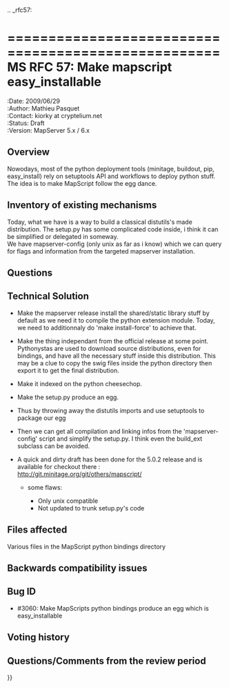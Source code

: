 .. _rfc57:                                                                                                                                                                                                                                                                                                                    
                                                                                                                                                                                                                                                                                                                              
====================================================                                                                                                                                                                                                                                                                          
  MS RFC 57: Make mapscript easy_installable                                                                                                                                                                                                                                                                                  
====================================================                                                                                                                                                                                                                                                                          
                                                                                                                                                                                                                                                                                                                              
:Date: 2009/06/29                                                                                                                                                                                                                                                                                                             
:Author: Mathieu Pasquet                                                                                                                                                                                                                                                                                                      
:Contact: kiorky at cryptelium.net                                                                                                                                                                                                                                                                                            
:Status: Draft                                                                                                                                                                                                                                                                                                                
:Version: MapServer 5.x / 6.x                                                                                                                                                                                                                                                                                                 
                                                                                                                                                                                                                                                                                                                              
Overview                                                                                                                                                                                                                                                                                                                      
--------                                                                                                                                                                                                                                                                                                                      
Nowodays, most of the python deployment tools (minitage, buildout, pip, easy_install) rely on setuptools API and workflows to deploy python stuff.                                                                                                                                                                            
The idea is to make MapScript follow the egg dance.                                                                                                                                                                                                                                                                           
                                                                                                                                                                                                                                                                                                                              
Inventory of existing mechanisms                                                                                                                                                                                                                                                                                              
--------------------------------                                                                                                                                                                                                                                                                                              
Today, what we have is a way to build a classical distutils's made distribution. The setup.py has some complicated code inside, i think it can be simplified or delegated in someway.                                                                                                                                         
We have mapserver-config (only unix as far as i know) which we can query for flags and information from the targeted mapserver installation.                                                                                                                                                                                  
                                                                                                                                                                                                                                                                                                                              
Questions                                                                                                                                                                                                                                                                                                                     
---------                                                                                                                                                                                                                                                                                                                     
                                                                                                                                                                                                                                                                                                                              
                                                                                                                                                                                                                                                                                                                              
Technical Solution                                                                                                                                                                                                                                                                                                            
------------------                                                                                                                                                                                                                                                                                                            
* Make the mapserver release install the shared/static library stuff by default as we need it to compile the python extension module. Today, we need to additionnaly do 'make install-force' to achieve that.                                                                                                                 
* Make the thing independant from the official release at some point. Pythonystas are used to download source distributions, even for bindings, and have all the necessary stuff inside this distribution. This may be a clue to copy the swig files inside the python directory then export it to get the final distribution.
* Make it indexed on the python cheesechop.                                                                                                                                                                                                                                                                                   
                                                                                                                                                                                                                                                                                                                              
* Make the setup.py produce an egg.                                                                                                                                                                                                                                                                                           
                                                                                                                                                                                                                                                                                                                              
 * Thus by throwing away the distutils imports and use setuptools to package our egg                                                                                                                                                                                                                                          
 * Then we can get all compilation and linking infos from the 'mapserver-config' script and simplify the setup.py. I think even the build_ext subclass can be avoided.                                                                                                                                                        
                                                                                                                                                                                                                                                                                                                              
                                                                                                                                                                                                                                                                                                                              
* A quick and dirty draft has been done for the 5.0.2 release and is available for checkout there : http://git.minitage.org/git/others/mapscript/                                                                                                                                                                             
                                                                                                                                                                                                                                                                                                                              
   * some flaws:                                                                                                                                                                                                                                                                                                              
                                                                                                                                                                                                                                                                                                                              
      - Only unix compatible                                                                                                                                                                                                                                                                                                  
      - Not updated to trunk setup.py's code                                                                                                                                                                                                                                                                                  
                                                                                                                                                                                                                                                                                                                              
Files affected                                                                                                                                                                                                                                                                                                                
--------------                                                                                                                                                                                                                                                                                                                
                                                                                                                                                                                                                                                                                                                              
  Various files in the MapScript python bindings directory                                                                                                                                                                                                                                                                    
                                                                                                                                                                                                                                                                                                                              
Backwards compatibility issues                                                                                                                                                                                                                                                                                                
------------------------------                                                                                                                                                                                                                                                                                                
                                                                                                                                                                                                                                                                                                                              
                                                                                                                                                                                                                                                                                                                              
Bug ID                                                                                                                                                                                                                                                                                                                        
------                                                                                                                                                                                                                                                                                                                        
* #3060: Make MapScripts python bindings produce an egg which is easy_installable                                                                                                                                                                                                                                             
                                                                                                                                                                                                                                                                                                                              
                                                                                                                                                                                                                                                                                                                              
Voting history                                                                                                                                                                                                                                                                                                                
--------------                                                                                                                                                                                                                                                                                                                
                                                                                                                                                                                                                                                                                                                              
Questions/Comments from the review period                                                                                                                                                                                                                                                                                     
-----------------------------------------                                                                                                                                                                                                                                                                                     
                                                                                                                                                                                                                                                                                                                              
}}
